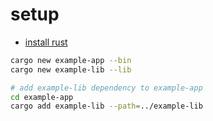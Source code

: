 # setup

- [install rust](https://github.com/ks6088ts/dotfiles/commit/ed0710f4676436659f10ee1d393f9d6cf9fdd750)

```bash
cargo new example-app --bin
cargo new example-lib --lib

# add example-lib dependency to example-app
cd example-app
cargo add example-lib --path=../example-lib
```
